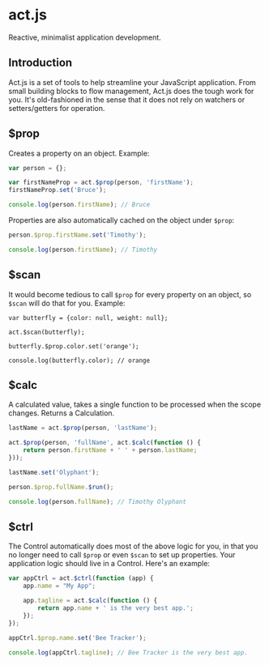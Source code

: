 act.js
======

Reactive, minimalist application development.

## Introduction

Act.js is a set of tools to help streamline your JavaScript application. From small building blocks to flow management, Act.js does the tough work for you. It's old-fashioned in the sense that it does not rely on watchers or setters/getters for operation.

## $prop

Creates a property on an object. Example:

```js
var person = {};

var firstNameProp = act.$prop(person, 'firstName');
firstNameProp.set('Bruce');

console.log(person.firstName); // Bruce
```

Properties are also automatically cached on the object under `$prop`:

```js
person.$prop.firstName.set('Timothy');

console.log(person.firstName); // Timothy
```

## $scan

It would become tedious to call `$prop` for every property on an object, so `$scan` will do that for you. Example:

```
var butterfly = {color: null, weight: null};

act.$scan(butterfly);

butterfly.$prop.color.set('orange');

console.log(butterfly.color); // orange
```

## $calc

A calculated value, takes a single function to be processed when the scope changes. Returns a Calculation.

```js
lastName = act.$prop(person, 'lastName');

act.$prop(person, 'fullName', act.$calc(function () {
    return person.firstName + ' ' + person.lastName;
}));

lastName.set('Olyphant');

person.$prop.fullName.$run();

console.log(person.fullName); // Timothy Olyphant
```

## $ctrl

The Control automatically does most of the above logic for you, in that you no longer need to call `$prop` or even `$scan` to set up properties. 
Your application logic should live in a Control. Here's an example:

```js
var appCtrl = act.$ctrl(function (app) {
    app.name = "My App";

    app.tagline = act.$calc(function () {
        return app.name + ' is the very best app.';
    });
});

appCtrl.$prop.name.set('Bee Tracker');

console.log(appCtrl.tagline); // Bee Tracker is the very best app.
```

